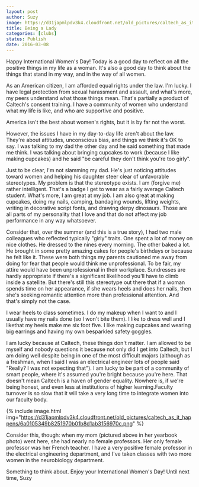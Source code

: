 ```yaml
---
layout: post
author: Suzy
image: https://d31japmlpdv3k4.cloudfront.net/old_pictures/caltech_as_it_happens/6a0105349b8251970b01b7c820d5d5970b.jpg
title: Being a Lady 
categories: [clubs]
status: Publish
date: 2016-03-08
---
```


Happy International Women's Day!
Today is a good day to reflect on all the positive things in my life as a woman. It's also a good day to think about the things that stand in my way, and in the way of all women.

As an American citizen, I am afforded equal rights under the law. I'm lucky. I have legal protection from sexual harassment and assault, and what's more, my peers understand what those things mean. That's partially a product of Caltech's consent training. I have a community of women who understand what my life is like, and who are supportive and positive.

America isn't the best about women's rights, but it is by far not the worst.

However, the issues I have in my day-to-day life aren't about the law. They're about attitudes, unconscious bias, and things we think it's OK to say. I was talking to my dad the other day and he said something that made me think. I was talking about bringing cupcakes to work (because I like making cupcakes) and he said "be careful they don't think you're too girly".

Just to be clear, I'm not slamming my dad. He's just noticing attitudes toward women and helping his daughter steer clear of unfavorable stereotypes. My problem is that the stereotype exists. I am (forgive me) rather intelligent. That's a badge I get to wear as a fairly average Caltech student. What's more, I am great at my job. I am also great at making cupcakes, doing my nails, camping, bandaging wounds, lifting weights, writing in decorative script fonts, and drawing derpy dinosaurs. Those are all parts of my personality that I love and that do not affect my job performance in any way whatsoever.

Consider that, over the summer (and this is a true story), I had two male colleagues who reflected typically "girly" traits. One spent a lot of money on nice clothes. He dressed to the nines every morning. The other baked a lot. He brought in some pretty amazing cakes for people's birthdays or because he felt like it. These were both things my parents cautioned me away from doing for fear that people would think me unprofessional. To be fair, my attire would have been unprofessional in their workplace. Sundresses are hardly appropriate if there's a significant likelihood you'll have to climb inside a satellite. But there's still this stereotype out there that if a woman spends time on her appearance, if she wears heels and does her nails, then she's seeking romantic attention more than professional attention. And that's simply not the case.

I wear heels to class sometimes. I do my makeup when I want to and I usually have my nails done (so I won't bite them). I like to dress well and I likethat my heels make me six foot five. I like making cupcakes and wearing big earrings and having my own besparkled safety goggles.

I am lucky because at Caltech, these things don't matter. I am allowed to be myself and nobody questions it because not only did I get into Caltech, but I am doing well despite being in one of the most difficult majors (although as a freshman, when I said I was an electrical engineer lots of people said "Really? I was not expecting that"). I am lucky to be part of a community of smart people, where it's assumed you're bright because you're here. That doesn't mean Caltech is a haven of gender equality. Nowhere is, if we're being honest, and even less at institutions of higher learning.Faculty turnover is so slow that it will take a very long time to integrate women into our faculty body.


{% include image.html img="https://d31japmlpdv3k4.cloudfront.net/old_pictures/caltech_as_it_happens/6a0105349b8251970b01b8d1ab3156970c.png" %}

Consider this, though: when my mom (pictured above in her yearbook photo) went here, she had nearly no female professors. Her only female professor was her French teacher. I have a very positive female professor in the electrical engineering department, and I've taken classes with two more women in the neurobiology department.

Something to think about. Enjoy your International Women's Day!
Until next time,
Suzy
